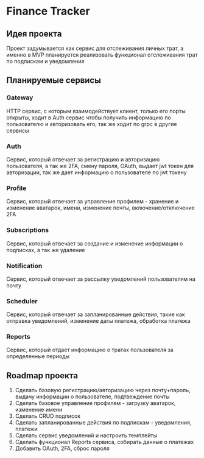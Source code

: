 # Finance Tracker

## Идея проекта

Проект задумывается как сервис для отслеживания личных трат, а именно в MVP планируется реализовать функционал отслеживания трат по подпискам и уведомления

## Планируемые сервисы

### Gateway

HTTP сервис, с которым взаимодействует клиент, только его порты открыты, ходит в Auth сервис чтобы получить информацию по пользователю и авторизовать его, так же ходит по grpc в другие сервисы

### Auth

Cервис, который отвечает за регистрацию и авторизацию пользователя, а так же 2FA, смену пароля, OAuth, выдает jwt токен для авторизации, так же дает информацию о пользователе по jwt токену

### Profile

Сервис, который отвечает за управление профилем - хранение и изменение аватарок, имени, изменение почты, включение/отключение 2FA

### Subscriptions

Сервис, который отвечает за создание и изменение информации о подписках, а так же удаление

### Notification

Сервис, который отвечает за рассылку уведомлений пользователям на почту

### Scheduler

Сервис, который отвечает за запланированные действия, такие как отправка уведомлений, изменение даты платежа, обработка платежа

### Reports

Сервис, который отдает информацию о тратах пользователя за определенные периоды

## Roadmap проекта

1. Сделать базовую регистрацию/авторизацию через почту+пароль, выдачу информации о пользователе, подтвеждение почты
2. Сделать базовое управление профилем - загрузку аватарок, изменение имени
3. Сделать CRUD подписок
4. Сделать запланированные действия по подпискам - уведомления, платежи
5. Сделать сервис уведомлений и настроить темплейты
6. Сделать функционал Reports сервиса, собирать данные о платежах
7. Добавить OAuth, 2FA, сброс пароля
